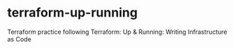 # terraform-up-running
Terraform practice following Terraform: Up &amp; Running: Writing Infrastructure as Code
